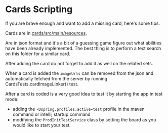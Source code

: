 # Cards Scripting

If you are brave enough and want to add a missing card, here's some tips.

Cards are in [cards/src/main/resources](https://github.com/antonioalonzi/mtg/tree/master/cards/src/main/resources/cards).

Are in json format and it's a bit of a guessing game figure out what abilities have been already implemented.
The best thing is to perform a text search on this folder for a similar card.

After adding the card do not forget to add it as well on the related sets.



When a card is added the `imageUrls` can be removed from the json and automatically fetched from the server by running
CardsTests.cardImageLinker() test.



After a card is coded is a very good idea to test it by starting the app in test mode:
 - adding the `-Dspring.profiles.active=test` profile in the maven command or intellij startup command
 - modifying the `ProdInitTestService` class by setting the board as you would like to start your test.

  